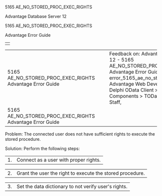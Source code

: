 5165 AE\_NO\_STORED\_PROC\_EXEC\_RIGHTS




Advantage Database Server 12  

5165 AE\_NO\_STORED\_PROC\_EXEC\_RIGHTS

Advantage Error Guide

|  |
| --- |
|  |

|  |  |  |  |  |
| --- | --- | --- | --- | --- |
| 5165 AE\_NO\_STORED\_PROC\_EXEC\_RIGHTS  Advantage Error Guide |  |  | Feedback on: Advantage Database Server 12 - 5165 AE\_NO\_STORED\_PROC\_EXEC\_RIGHTS Advantage Error Guide error\_5165\_ae\_no\_stored\_proc\_exec\_rights Advantage Web Development > Advantage Delphi OData Client > Delphi OData Components > TODataSet / Dear Support Staff, |  |
| 5165 AE\_NO\_STORED\_PROC\_EXEC\_RIGHTS  Advantage Error Guide |  |  |  |  |

Problem: The connected user does not have sufficient rights to execute the stored procedure.

Solution: Perform the following steps:

|  |  |
| --- | --- |
| 1. | Connect as a user with proper rights. |

|  |  |
| --- | --- |
| 2. | Grant the user the right to execute the stored procedure. |

|  |  |
| --- | --- |
| 3. | Set the data dictionary to not verify user's rights. |